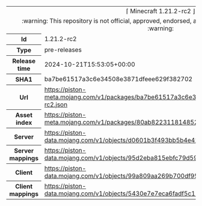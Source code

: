 <html><table>
<tr><td colspan="2" align="center"><img width="0" height="0"><br/>⌈ Minecraft 1.21.2-rc2 ⌋<br/><img width="0" height="0"></td></tr>
<tr><td colspan="2" align="center"><img width="0" height="0"><br/>
:warning: This repository is not official, approved, endorsed, associated or connected with Mojang :warning:
<br/><img width="0" height="0"></td></tr>
<tr><th>Id</th><td>1.21.2-rc2</td></tr>
<tr><th>Type</th><td>pre-releases</td></tr>
<tr><th>Release time</th><td>2024-10-21T15:53:05+00:00</td></tr>
<tr><th>SHA1</th><td>ba7be61517a3c6e34508e3871dfeee629f382702</td></tr>
<tr><th>Url</th><td><a href="https://piston-meta.mojang.com/v1/packages/ba7be61517a3c6e34508e3871dfeee629f382702/1.21.2-rc2.json">https://piston-meta.mojang.com/v1/packages/ba7be61517a3c6e34508e3871dfeee629f382702/1.21.2-rc2.json</a></td></tr>
<tr><th>Asset index</th><td><a href="https://piston-meta.mojang.com/v1/packages/80ab8223118148523b970428790d747fa6b1d168/18.json">https://piston-meta.mojang.com/v1/packages/80ab8223118148523b970428790d747fa6b1d168/18.json</a></td></tr>
<tr><th>Server</th><td><a href="https://piston-data.mojang.com/v1/objects/d0601b3f493bb5b4e421ef35b676d4cb9c1f606f/server.jar">https://piston-data.mojang.com/v1/objects/d0601b3f493bb5b4e421ef35b676d4cb9c1f606f/server.jar</a></td></tr>
<tr><th>Server mappings</th><td><a href="https://piston-data.mojang.com/v1/objects/95d2eba815ebfc79d593d87955fdf06fee7f657e/server.txt">https://piston-data.mojang.com/v1/objects/95d2eba815ebfc79d593d87955fdf06fee7f657e/server.txt</a></td></tr>
<tr><th>Client</th><td><a href="https://piston-data.mojang.com/v1/objects/99a809aa269b700df95ba6d07ff07a43d5af4462/client.jar">https://piston-data.mojang.com/v1/objects/99a809aa269b700df95ba6d07ff07a43d5af4462/client.jar</a></td></tr>
<tr><th>Client mappings</th><td><a href="https://piston-data.mojang.com/v1/objects/5430e7e7eca6fadf5c123dea5e44e3ecff0efc3b/client.txt">https://piston-data.mojang.com/v1/objects/5430e7e7eca6fadf5c123dea5e44e3ecff0efc3b/client.txt</a></td></tr>
</table></html>